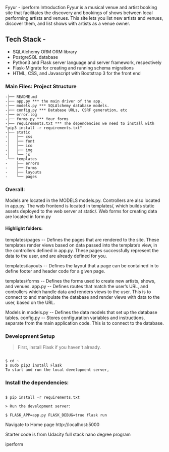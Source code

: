 Fyyur - iperform
Introduction
Fyyur is a musical venue and artist booking site that facilitates the discovery and bookings of shows between local performing artists and venues. This site lets you list new artists and venues, discover them, and list shows with artists as a venue owner.

## Tech Stack - 

- SQLAlchemy ORM ORM library
- PostgreSQL database
- Python3 and Flask server language and server framework, respectively 
- Flask-Migrate for creating and running schema migrations
- HTML, CSS, and Javascript with Bootstrap 3 for the front end

### Main Files: Project Structure 
```
-├── README.md
-├── app.py *** the main driver of the app. 
-├── models.py *** SQLAlchemy database models.
-├── config.py *** Database URLs, CSRF generation, etc
-├── error.log
-├── forms.py *** Your forms
-├── requirements.txt *** The dependencies we need to install with "pip3 install -r requirements.txt"
-├── static
-│   ├── css 
-│   ├── font
-│   ├── ico
-│   ├── img
-│   └── js
-└── templates
-    ├── errors
-    ├── forms
-    ├── layouts
-    └── pages
```
 ### Overall:

Models are located in the MODELS models.py.
Controllers are also located in app.py.
The web frontend is located in templates/, which builds static assets deployed to the web server at static/.
Web forms for creating data are located in form.py

#### Highlight folders:

templates/pages -- Defines the pages that are rendered to the site. These templates render views based on data passed into the template’s view, in the controllers defined in app.py. These pages successfully represent the data to the user, and are already defined for you.

templates/layouts -- Defines the layout that a page can be contained in to define footer and header code for a given page.

templates/forms -- Defines the forms used to create new artists, shows, and venues.
app.py -- Defines routes that match the user’s URL, and controllers which handle data and renders views to the user. This is to connect to and manipulate the database and render views with data to the user, based on the URL.

Models in models.py -- Defines the data models that set up the database tables.
config.py -- Stores configuration variables and instructions, separate from the main application code. This is to connect to the database.

### Development Setup

> First, install Flask if you haven't already.

```

$ cd ~
$ sudo pip3 install Flask
To start and run the local development server,

```

### Install the dependencies:
```

$ pip install -r requirements.txt

> Run the development server:

$ FLASK_APP=app.py FLASK_DEBUG=true flask run
```
Navigate to Home page http://localhost:5000


Starter code is from Udacity full stack nano degree program

iperform